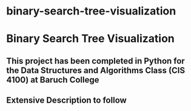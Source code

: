 # binary-search-tree-visualization
# Binary Search Tree Visualization
## This project has been completed in Python for the Data Structures and Algorithms Class (CIS 4100) at Baruch College
## Extensive Description to follow
